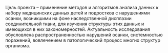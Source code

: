 Цель проекта – применение методов и алгоритмов анализа данных к набору медицинских данных детей и подростков с нарушениями осанки, возникшими на фоне наследственной дисплазии соединительной ткани, для изучения структуры этих данных и имеющихся в них закономерностей. Актуальность исследования обусловлена распространенностью нарушений осанки, системностью поражений, вовлечением в патологический процесс многих структур организма. 
